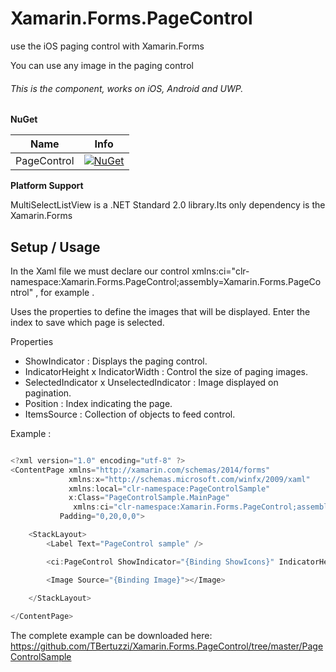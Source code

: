# Xamarin.Forms.PageControl

use the iOS paging control with Xamarin.Forms
 
You can use any image in the paging control
 
###### This is the component, works on iOS, Android and UWP.

**NuGet**

|Name|Info|
| ------------------- | :------------------: |
|PageControl|[![NuGet](https://img.shields.io/badge/nuget-1.0.0-blue.svg)](https://www.nuget.org/packages/Xamarin.Forms.PageControl/)|



**Platform Support**

MultiSelectListView is a .NET Standard 2.0 library.Its only dependency is the Xamarin.Forms

## Setup / Usage

In the Xaml file we must declare our control 
xmlns:ci="clr-namespace:Xamarin.Forms.PageControl;assembly=Xamarin.Forms.PageControl" , for example . 

Uses the properties to define the images that will be displayed. Enter the index to save which page is selected.

Properties

* ShowIndicator : Displays the paging control.
* IndicatorHeight x IndicatorWidth : Control the size of paging images.
* SelectedIndicator x UnselectedIndicator : Image displayed on pagination.
* Position : Index indicating the page.
* ItemsSource : Collection of objects to feed control.

Example :

```csharp

<?xml version="1.0" encoding="utf-8" ?>
<ContentPage xmlns="http://xamarin.com/schemas/2014/forms"
             xmlns:x="http://schemas.microsoft.com/winfx/2009/xaml"
             xmlns:local="clr-namespace:PageControlSample"
             x:Class="PageControlSample.MainPage" 
              xmlns:ci="clr-namespace:Xamarin.Forms.PageControl;assembly=Xamarin.Forms.PageControl" 
           Padding="0,20,0,0">

    <StackLayout>
        <Label Text="PageControl sample" />

        <ci:PageControl ShowIndicator="{Binding ShowIcons}" IndicatorHeight="8" IndicatorWidth="8" UnselectedIndicator="unselected_circle.png" SelectedIndicator="selected_circle.png" Position="{Binding Position}" ItemsSource="{Binding Screenshots}" />

        <Image Source="{Binding Image}"></Image>
       
    </StackLayout>

</ContentPage>


```
The complete example can be downloaded here: https://github.com/TBertuzzi/Xamarin.Forms.PageControl/tree/master/PageControlSample


